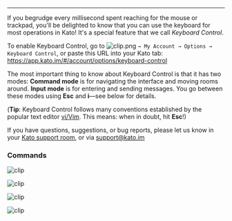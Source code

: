 ***

If you begrudge every millisecond spent reaching for the mouse or trackpad, you'll be delighted to know that you can use the keyboard for most operations in Kato! It's a special feature that we call *Keyboard Control*. 

To enable Keyboard Control, go to ![clip.png](https://s3.amazonaws.com/kato-share/2b9ca8dddd30d4b02b589b711204c953fb9a9aba105f87dbd326401b8ff6c7b6/clip.png) `→ My Account → Options → Keyboard Control`, or paste this URL into your Kato tab: <a href="https://app.kato.im/#/account/options/keyboard-control" target="_blank">https://app.kato.im/#/account/options/keyboard-control</a>

The most important thing to know about Keyboard Control is that it has two modes: **Command mode** is for navigating the interface and moving rooms around. **Input mode** is for entering and sending messages. You go between these modes using **Esc** and **i**—see below for details.

(**Tip**: Keyboard Control follows many conventions established by the popular text editor [vi/Vim](http://en.wikipedia.org/wiki/Vi). This means: when in doubt, hit **Esc**!)

If you have questions, suggestions, or bug reports, please let us know in your [Kato support room](room-types), or via [support@kato.im](mailto:support@kato.im)

### Commands

![clip](https://in.kato.im/8a41e7dd93568a57d422307af7f6d014695bb38c6d9ed9cc783e79f4e00ebff0/clip.png)

![clip](https://in.kato.im/3cea4b5861acbb996d6c96182c99bb477378e6d914e128ad1cb8af2f36e27b7/clip.png)

![clip](https://in.kato.im/cac51a47a26d24b5fed6ed10165f50441a0db19e802ae7153d2dfbceccc9a9d8/clip.png)

![clip](https://in.kato.im/11483153880220031b93ed0e5d9f2ccc99efa565b6a9bfb23ff41d4e1a625121/clip.png)


